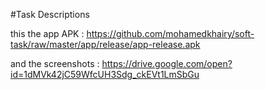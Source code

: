 #Task Descriptions 

this the app APK :
https://github.com/mohamedkhairy/soft-task/raw/master/app/release/app-release.apk

and the screenshots :
https://drive.google.com/open?id=1dMVk42jC59WfcUH3Sdg_ckEVt1LmSbGu
